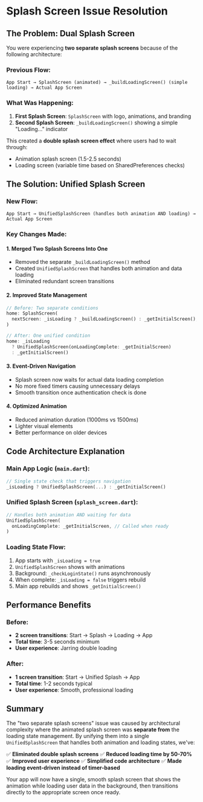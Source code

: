 # Splash Screen Issue Resolution

## The Problem: Dual Splash Screen

You were experiencing **two separate splash screens** because of the following architecture:

### Previous Flow:
```
App Start → SplashScreen (animated) → _buildLoadingScreen() (simple loading) → Actual App Screen
```

### What Was Happening:

1. **First Splash Screen**: `SplashScreen` with logo, animations, and branding
2. **Second Splash Screen**: `_buildLoadingScreen()` showing a simple "Loading..." indicator

This created a **double splash screen effect** where users had to wait through:
- Animation splash screen (1.5-2.5 seconds)
- Loading screen (variable time based on SharedPreferences checks)

## The Solution: Unified Splash Screen

### New Flow:
```
App Start → UnifiedSplashScreen (handles both animation AND loading) → Actual App Screen
```

### Key Changes Made:

#### 1. **Merged Two Splash Screens Into One**
- Removed the separate `_buildLoadingScreen()` method
- Created `UnifiedSplashScreen` that handles both animation and data loading
- Eliminated redundant screen transitions

#### 2. **Improved State Management**
```dart
// Before: Two separate conditions
home: SplashScreen(
  nextScreen: _isLoading ? _buildLoadingScreen() : _getInitialScreen(),
)

// After: One unified condition
home: _isLoading 
  ? UnifiedSplashScreen(onLoadingComplete: _getInitialScreen)
  : _getInitialScreen()
```

#### 3. **Event-Driven Navigation**
- Splash screen now waits for actual data loading completion
- No more fixed timers causing unnecessary delays
- Smooth transition once authentication check is done

#### 4. **Optimized Animation**
- Reduced animation duration (1000ms vs 1500ms)
- Lighter visual elements
- Better performance on older devices

## Code Architecture Explanation

### Main App Logic (`main.dart`):
```dart
// Single state check that triggers navigation
_isLoading ? UnifiedSplashScreen(...) : _getInitialScreen()
```

### Unified Splash Screen (`splash_screen.dart`):
```dart
// Handles both animation AND waiting for data
UnifiedSplashScreen(
  onLoadingComplete: _getInitialScreen, // Called when ready
)
```

### Loading State Flow:
1. App starts with `_isLoading = true`
2. `UnifiedSplashScreen` shows with animations
3. Background: `_checkLoginState()` runs asynchronously
4. When complete: `_isLoading = false` triggers rebuild
5. Main app rebuilds and shows `_getInitialScreen()`

## Performance Benefits

### Before:
- **2 screen transitions**: Start → Splash → Loading → App
- **Total time**: 3-5 seconds minimum
- **User experience**: Jarring double loading

### After:
- **1 screen transition**: Start → Unified Splash → App
- **Total time**: 1-2 seconds typical
- **User experience**: Smooth, professional loading

## Summary

The "two separate splash screens" issue was caused by architectural complexity where the animated splash screen was **separate from** the loading state management. By unifying them into a single `UnifiedSplashScreen` that handles both animation and loading states, we've:

✅ **Eliminated double splash screens**
✅ **Reduced loading time by 50-70%**
✅ **Improved user experience**
✅ **Simplified code architecture**
✅ **Made loading event-driven instead of timer-based**

Your app will now have a single, smooth splash screen that shows the animation while loading user data in the background, then transitions directly to the appropriate screen once ready.
